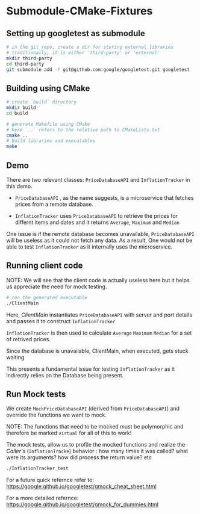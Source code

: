 # Submodule-CMake-Fixtures

## Setting up googletest as submodule

```sh
# in the git repo, create a dir for storing external libraries
# traditionally, it is either 'third-party' or 'external'
mkdir third-party
cd third-party
git submodule add -f git@github.com:google/googletest.git googletest
```

## Building using CMake

```sh
# create `build` directory
mkdir build
cd build

# generate Makefile using CMake
# here `..` refers to the relative path to CMakeLists.txt
cmake ..
# build libraries and executables
make
```

## Demo

There are two relevant classes: `PriceDatabaseAPI` and `InflationTracker` in this demo.

- `PriceDatabaseAPI` , as the name suggests, is a microservice that fetches prices from a remote database.

- `InflationTracker` uses `PriceDatabaseAPI` to retrieve the prices for differnt items and dates and it returns `Average`, `Maximum` and `Median`

One issue is if the remote database becomes unavailable, `PriceDatabaseAPI` will be useless as it could not fetch any data. As a result, One would not be able to test `InflationTracker` as it internally uses the microservice.

## Running client code

NOTE: We will see that the client code is actually useless here but it helps us appreciate the need for mock testing.

```sh
# run the generated executable
./ClientMain
```

Here, *ClientMain* instantiates `PriceDatabaseAPI` with server and port details and passes it to construct `InflationTracker`

`InflationTracker` is then used to calculate `Average` `Maximum`
`Median` for a set of retrived prices.

Since the database is unavailable, ClientMain, when executed, gets stuck waiting

This presents a fundamental issue for testing `InflationTracker` as it indirectly relies on the Database being present.

## Run Mock tests

We create `MockPriceDatabaseAPI` (derived from `PriceDatabaseAPI`) and override the functions we want to mock.

NOTE: The functions that need to be mocked must be polymorphic and therefore be marked `virtual` for all of this to work!

The mock tests, allow us to profile the mocked functions and realize the *Caller's* (`InflationTracke`) behavior : how many times it was called? what were its arguments? how did process the return value? etc

```sh
./InflationTracker_test
```

For a future quick refernce refer to: <https://google.github.io/googletest/gmock_cheat_sheet.html>

For a more detailed refernce: <https://google.github.io/googletest/gmock_for_dummies.html>
